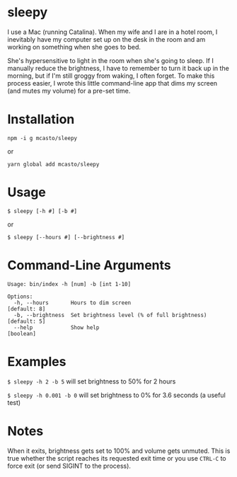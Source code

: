 # sleepy

I use a Mac (running Catalina). When my wife and I are in a hotel room, 
I inevitably have my computer set up on the desk in the room and am working on something when she goes to bed.

She's hypersensitive to light in the room when she's going to sleep. If I manually reduce the brightness, I have to remember to turn it back up in the morning, but if I'm still groggy from waking, I often forget. To make this process easier, I wrote this little command-line app that dims my screen (and mutes my volume) for a pre-set time.

# Installation
`npm -i g mcasto/sleepy`

or

`yarn global add mcasto/sleepy`

# Usage
`$ sleepy [-h #] [-b #]`

or

`$ sleepy [--hours #] [--brightness #]`

# Command-Line Arguments
```
Usage: bin/index -h [num] -b [int 1-10]

Options:
  -h, --hours       Hours to dim screen                             [default: 8]
  -b, --brightness  Set brightness level (% of full brightness)     [default: 5]
  --help            Show help                                          [boolean]
```

# Examples
`$ sleepy -h 2 -b 5` will set brightness to 50% for 2 hours

`$ sleepy -h 0.001 -b 0` will set brightness to 0% for 3.6 seconds (a useful test)

# Notes
When it exits, brightness gets set to 100% and volume gets unmuted. This is true whether the script reaches its requested exit time or you use `CTRL-C` to force exit (or send SIGINT to the process).
